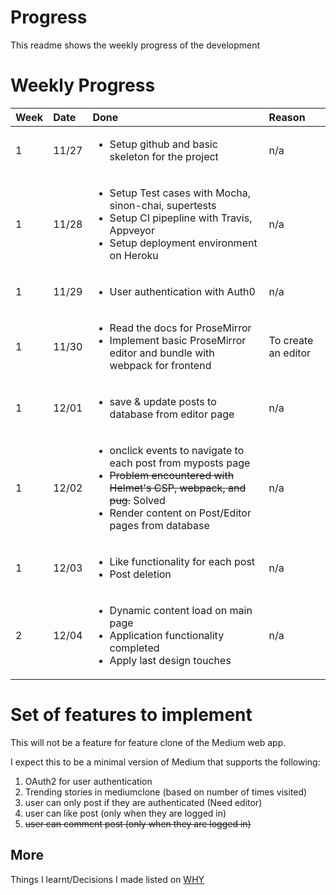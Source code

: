 # Progress

This readme shows the weekly progress of the development

# Weekly Progress

|Week|Date|Done|Reason|
|:---|:---|:---|:-----|
|1|11/27|<ul><li>Setup github and basic skeleton for the project</li></ul>|n/a|
|1|11/28|<ul><li>Setup Test cases with Mocha, sinon-chai, supertests</li><li>Setup CI pipepline with Travis, Appveyor</li><li>Setup deployment environment on Heroku</li></ul>|n/a|
|1|11/29|<ul><li>User authentication with Auth0</li></ul>|n/a|
|1|11/30|<ul><li>Read the docs for ProseMirror</li><li>Implement basic ProseMirror editor and bundle with webpack for frontend</li></ul>|To create an editor|
|1|12/01|<ul><li>save & update posts to database from editor page</li></ul>|n/a|
|1|12/02|<ul><li>onclick events to navigate to each post from myposts page</li><li>~~Problem encountered with Helmet's CSP, webpack, and pug.~~ Solved</li><li>Render content on Post/Editor pages from database</li><ul>|n/a|
|1|12/03|<ul><li>Like functionality for each post</li><li>Post deletion</li></ul>|n/a|
|2|12/04|<ul><li>Dynamic content load on main page</li><li>Application functionality completed</li><li>Apply last design touches</li></ul>|n/a|


# Set of features to implement

This will not be a feature for feature clone of the Medium web app.

I expect this to be a minimal version of Medium that supports the following:

1. OAuth2 for user authentication
2. Trending stories in mediumclone (based on number of times visited)
3. user can only post if they are authenticated (Need editor)
4. user can like post (only when they are logged in)
5. ~~user can comment post (only when they are logged in)~~

## More

Things I learnt/Decisions I made listed on [WHY](https://www.github.com/json9512/mediumclone/blob/master/WHY.md)
